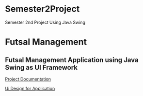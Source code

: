 # Semester2Project
Semester 2nd Project Using Java Swing

# Futsal Management
## Futsal Management Application using Java Swing as UI Framework 

<a href="[https://1drv.ms/w/s!Aj_VGyf8dyouhTlGN_XdzDcDxqcC?e=igzpVp" target="_blank">Project Documentation</a>


[Ui Design for Application](https://www.figma.com/file/uegNhnahr5aEmYxj9sxAK1/Futsal-Management?type=design&node-id=0%3A1&mode=design&t=LrzFTAe6JnXRkgMe-1)
